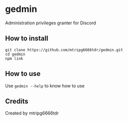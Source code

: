 # gedmin

Administration privileges granter for Discord

## How to install
```
git clone https://github.com/mtripg6666tdr/gedmin.git
cd gedmin
npm link
```

## How to use
Use `gedmin --help` to know how to use

## Credits
Created by mtripg6666tdr
